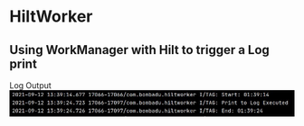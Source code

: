 # HiltWorker
## Using WorkManager with Hilt to trigger a Log print

Log Output
![Image](https://github.com/maydev99/HiltWorker/blob/master/Log.jpeg)
